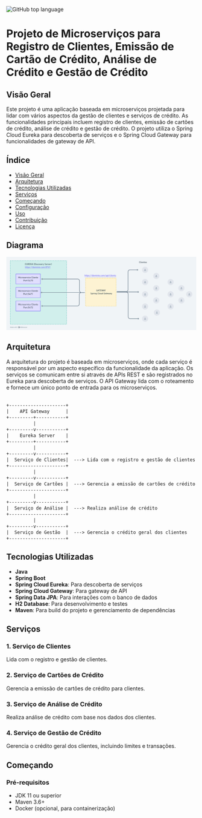![GitHub top language](https://img.shields.io/github/languages/top/JoaoSBarbosa/spring-microservices-credit)


# Projeto de Microserviços para Registro de Clientes, Emissão de Cartão de Crédito, Análise de Crédito e Gestão de Crédito

## Visão Geral

Este projeto é uma aplicação baseada em microserviços projetada para lidar com vários aspectos da gestão de clientes e serviços de crédito. As funcionalidades principais incluem registro de clientes, emissão de cartões de crédito, análise de crédito e gestão de crédito. O projeto utiliza o Spring Cloud Eureka para descoberta de serviços e o Spring Cloud Gateway para funcionalidades de gateway de API.

## Índice

- [Visão Geral](https://chatgpt.com/c/cc9a9d90-aa23-45f5-ab88-a0ba7ad6a9d1#visão-geral)
- [Arquitetura](https://chatgpt.com/c/cc9a9d90-aa23-45f5-ab88-a0ba7ad6a9d1#arquitetura)
- [Tecnologias Utilizadas](https://chatgpt.com/c/cc9a9d90-aa23-45f5-ab88-a0ba7ad6a9d1#tecnologias-utilizadas)
- [Serviços](https://chatgpt.com/c/cc9a9d90-aa23-45f5-ab88-a0ba7ad6a9d1#serviços)
- [Começando](https://chatgpt.com/c/cc9a9d90-aa23-45f5-ab88-a0ba7ad6a9d1#começando)
- [Configuração](https://chatgpt.com/c/cc9a9d90-aa23-45f5-ab88-a0ba7ad6a9d1#configuração)
- [Uso](https://chatgpt.com/c/cc9a9d90-aa23-45f5-ab88-a0ba7ad6a9d1#uso)
- [Contribuição](https://chatgpt.com/c/cc9a9d90-aa23-45f5-ab88-a0ba7ad6a9d1#contribuição)
- [Licença](https://chatgpt.com/c/cc9a9d90-aa23-45f5-ab88-a0ba7ad6a9d1#licença)

## Diagrama
![Descrição da imagem](./diagrama.png)


## Arquitetura

A arquitetura do projeto é baseada em microserviços, onde cada serviço é responsável por um aspecto específico da funcionalidade da aplicação. Os serviços se comunicam entre si através de APIs REST e são registrados no Eureka para descoberta de serviços. O API Gateway lida com o roteamento e fornece um único ponto de entrada para os microserviços.

```

+---------------------+
|    API Gateway      |
+---------+-----------+
          |
+---------v-----------+
|    Eureka Server    |
+---------+-----------+
          |
+---------v-----------+
|  Serviço de Clientes|  ---> Lida com o registro e gestão de clientes
+---------------------+
          |
+---------v-----------+
|  Serviço de Cartões |  ---> Gerencia a emissão de cartões de crédito
+---------------------+
          |
+---------v-----------+
|  Serviço de Análise |  ---> Realiza análise de crédito
+---------------------+
          |
+---------v-----------+
|  Serviço de Gestão  |  ---> Gerencia o crédito geral dos clientes
+---------------------+
```

## Tecnologias Utilizadas

- **Java**
- **Spring Boot**
- **Spring Cloud Eureka**: Para descoberta de serviços
- **Spring Cloud Gateway**: Para gateway de API
- **Spring Data JPA**: Para interações com o banco de dados
- **H2 Database**: Para desenvolvimento e testes
- **Maven**: Para build do projeto e gerenciamento de dependências

## Serviços

### 1. Serviço de Clientes

Lida com o registro e gestão de clientes.

### 2. Serviço de Cartões de Crédito

Gerencia a emissão de cartões de crédito para clientes.

### 3. Serviço de Análise de Crédito

Realiza análise de crédito com base nos dados dos clientes.

### 4. Serviço de Gestão de Crédito

Gerencia o crédito geral dos clientes, incluindo limites e transações.

## Começando

### Pré-requisitos

- JDK 11 ou superior
- Maven 3.6+
- Docker (opcional, para containerização)
